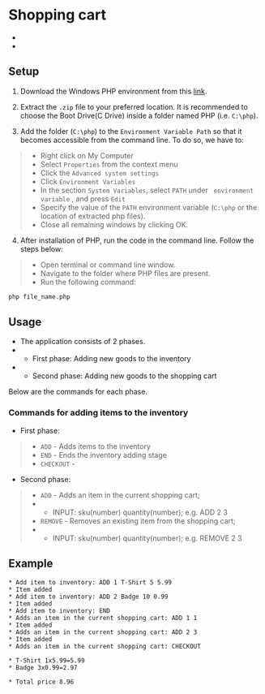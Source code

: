 # Shopping cart # 

* 
* 

## Setup ##

1. Download the Windows PHP environment from this [link](https://windows.php.net/downloads/releases/php-8.0.12-nts-Win32-vs16-x64.zip). 

2. Extract the `.zip` file to your preferred location. It is recommended to choose the Boot Drive(C Drive) inside a folder named PHP (i.e. `C:\php`).

3. Add the folder (`C:\php`) to the `Environment Variable Path` so that it becomes accessible from the command line.  To do so, we have to:  
> * Right click on My Computer 
> * Select `Properties` from the context menu
> * Click the `Advanced system settings` 
> * Click `Environment Variables`
> * In the section `System Variables`, select  `PATH` under ` environment variable` , and press `Edit` 
> * Specify the value of the `PATH`  environment variable (`C:\php`  or the location of extracted php files). 
> * Close all remaining windows by clicking OK.

4. After installation of PHP, run the code in the command line. Follow the steps below: 
 
> * Open terminal or command line window.
> * Navigate to the folder where PHP files are present.
> * Run the following command:

```cmd
php file_name.php
``` 
## Usage ##

* The application consists of 2 phases.
* * First phase: Adding new goods to the inventory
* * Second phase: Adding new goods to the shopping cart


Below are the commands for each phase.

### Commands for adding items to the inventory  ### 

* First phase:

> * `ADD` - Adds items to the inventory 
> * `END` - Ends the inventory adding stage
> * `CHECKOUT` - 

* Second phase:

> * `ADD` - Adds an item in the current shopping cart;  
> * * INPUT: sku(number) quantity(number); e.g. ADD 2 3
> * `REMOVE` - Removes an existing item from the shopping cart; 
> * * INPUT: sku(number) quantity(number); e.g. REMOVE 2 3




## Example ##
```
* Add item to inventory: ADD 1 T-Shirt 5 5.99
* Item added
* Add item to inventory: ADD 2 Badge 10 0.99
* Item added
* Add item to inventory: END
* Adds an item in the current shopping cart: ADD 1 1
* Item added
* Adds an item in the current shopping cart: ADD 2 3
* Item added
* Adds an item in the current shopping cart: CHECKOUT

* T-Shirt 1x5.99=5.99
* Badge 3x0.99=2.97

* Total price 8.96
```
